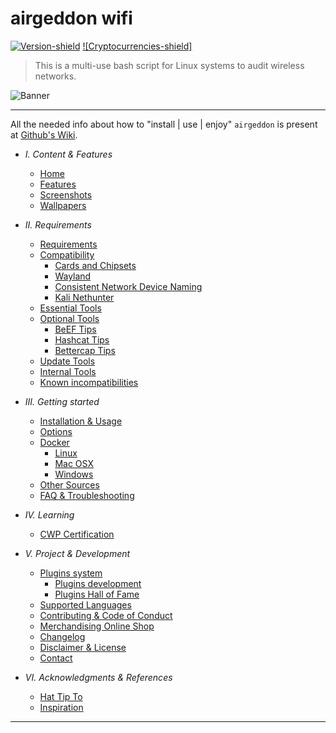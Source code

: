 # airgeddon wifi
[![Version-shield]](https://raw.githubusercontent.com/mrgargsir/wifi/master/CHANGELOG.md)  [![Cryptocurrencies-shield]](https://github.com/mrgargsir/wifi/wiki/Contributing-&-Code-of-Conduct)


> This is a multi-use bash script for Linux systems to audit wireless networks.

![Banner]

---

All the needed info about how to "install | use | enjoy" `airgeddon` is present at [Github's Wiki].

- *I. Content & Features*
  - [Home]
  - [Features]
  - [Screenshots]
  - [Wallpapers]


- *II. Requirements*
  - [Requirements]
  - [Compatibility]
	 - [Cards and Chipsets]
	 - [Wayland]
	 - [Consistent Network Device Naming]
	 - [Kali Nethunter]
  - [Essential Tools]
  - [Optional Tools]
	 - [BeEF Tips]
	 - [Hashcat Tips]
	 - [Bettercap Tips]
  - [Update Tools]
  - [Internal Tools]
  - [Known incompatibilities]


- *III. Getting started*
  - [Installation & Usage]
  - [Options]
  - [Docker]
	 - [Linux]
	 - [Mac OSX]
	 - [Windows]
  - [Other Sources]
  - [FAQ & Troubleshooting]


- *IV. Learning*
  - [CWP Certification]


- *V. Project & Development*
  - [Plugins system]
	 - [Plugins development]
	 - [Plugins Hall of Fame]
  - [Supported Languages]
  - [Contributing & Code of Conduct]
  - [Merchandising Online Shop]
  - [Changelog]
  - [Disclaimer & License]
  - [Contact]


- *VI. Acknowledgments & References*
  - [Hat Tip To]
  - [Inspiration]

---

[Banner]: https://raw.githubusercontent.com/mrgargsir/wifi/master/imgs/banners/airgeddon_banner.png "We will conquer the earth!!"
[Github's Wiki]: https://github.com/mrgargsir/wifi/wiki

[Home]: https://github.com/mrgargsir/wifi/wiki
[Features]: https://github.com/mrgargsir/wifi/wiki/Features
[Screenshots]: https://github.com/mrgargsir/wifi/wiki/Screenshots
[Wallpapers]: https://github.com/mrgargsir/wifi/wiki/Wallpapers
[Requirements]: https://github.com/mrgargsir/wifi/wiki/Requirements
[Compatibility]: https://github.com/mrgargsir/wifi/wiki/Compatibility
[Cards and Chipsets]: https://github.com/mrgargsir/wifi/wiki/Cards%20and%20Chipsets
[Wayland]: https://github.com/mrgargsir/wifi/wiki/Wayland
[Consistent Network Device Naming]: https://github.com/mrgargsir/wifi/wiki/Consistent%20Network%20Device%20Naming
[Kali Nethunter]: https://github.com/mrgargsir/wifi/wiki/Kali%20Nethunter
[Essential Tools]: https://github.com/mrgargsir/wifi/wiki/Essential%20Tools
[Optional Tools]: https://github.com/mrgargsir/wifi/wiki/Optional%20Tools
[BeEF Tips]: https://github.com/mrgargsir/wifi/wiki/BeEF%20Tips
[Hashcat Tips]: https://github.com/mrgargsir/wifi/wiki/Hashcat%20Tips
[Bettercap Tips]: https://github.com/mrgargsir/wifi/wiki/Bettercap%20Tips
[Update Tools]: https://github.com/mrgargsir/wifi/wiki/Update%20Tools
[Internal Tools]: https://github.com/mrgargsir/wifi/wiki/Internal%20Tools
[Known incompatibilities]: https://github.com/mrgargsir/wifi/wiki/Known%20incompatibilities
[Installation & Usage]: https://github.com/mrgargsir/wifi/wiki/Installation%20&%20Usage
[Options]: https://github.com/mrgargsir/wifi/wiki/Options
[Docker]: https://github.com/mrgargsir/wifi/wiki/Docker
[Linux]: https://github.com/mrgargsir/wifi/wiki/Docker%20Linux
[Mac OSX]: https://github.com/mrgargsir/wifi/wiki/Docker%20Mac%20OSX
[Windows]: https://github.com/mrgargsir/wifi/wiki/Docker%20Windows
[Other Sources]: https://github.com/mrgargsir/wifi/wiki/Other%20Sources
[FAQ & Troubleshooting]: https://github.com/mrgargsir/wifi/wiki/FAQ%20&%20Troubleshooting
[CWP Certification]: https://github.com/mrgargsir/wifi/wiki/CWP%20Certification
[Plugins system]: https://github.com/mrgargsir/wifi/wiki/Plugins%20System
[Plugins development]: https://github.com/mrgargsir/wifi/wiki/Plugins%20Development
[Plugins Hall of Fame]: https://github.com/mrgargsir/wifi/wiki/Plugins%20Hall%20of%20Fame
[Supported Languages]: https://github.com/mrgargsir/wifi/wiki/Supported%20Languages
[Contributing & Code of Conduct]: https://github.com/mrgargsir/wifi/wiki/Contributing-&-Code-of-Conduct
[Merchandising Online Shop]: https://airgeddon.creator-spring.com/
[Changelog]: https://github.com/mrgargsir/wifi/wiki/Changelog
[Disclaimer & License]: https://github.com/mrgargsir/wifi/wiki/Disclaimer%20&%20License
[Contact]: https://github.com/mrgargsir/wifi/wiki/Contact
[Hat Tip To]: https://github.com/mrgargsir/wifi/wiki/Hat%20Tip%20To
[Inspiration]: https://github.com/mrgargsir/wifi/wiki/Inspiration

[Version-shield]: https://img.shields.io/badge/version-11.50-blue.svg?style=flat-square&colorA=273133&colorB=0093ee "Latest version"
[Bash4.2-shield]: https://img.shields.io/badge/bash-4.2%2B-blue.svg?style=flat-square&colorA=273133&colorB=00db00 "Bash 4.2 or later"
[License-shield]: https://img.shields.io/badge/license-GPL%20v3%2B-blue.svg?style=flat-square&colorA=273133&colorB=bd0000 "GPL v3+"
[Docker-shield]: https://img.shields.io/docker/automated/mrgargsir/wifi.svg?style=flat-square&colorA=273133&colorB=a9a9a9 "Docker rules!"
